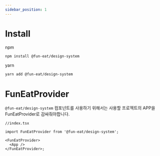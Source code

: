 ```yaml
---
sidebar_position: 1
---
```


# Install

npm

```bash
npm install @fun-eat/design-system
```

yarn

```bash
yarn add @fun-eat/design-system
```

# FunEatProvider

`@fun-eat/design-system` 컴포넌트를 사용하기 위해서는 사용할 프로젝트의 APP을 FunEatProvider로 감싸줘야합니다.

```tsx
//index.tsx

import FunEatProvider from '@fun-eat/design-system';

<FunEatProvider>
  <App />
</FunEatProvider>;
```
